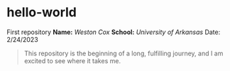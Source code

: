 # hello-world
First repository
**Name:** *Weston Cox*
**School:** *University of Arkansas*
Date: 2/24/2023

> This repository is the beginning of a long, fulfilling journey, and I am excited to see where it takes me.


